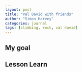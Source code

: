 ```yaml
---
layout: post
title: "Val David with friends"
author: "Simon Harvey"
categories: journal
tags: [climbing, rock, val david]
---
```



## My goal


## Lesson Learn
